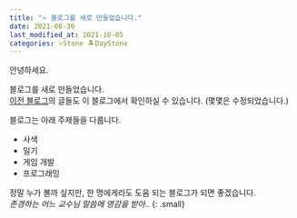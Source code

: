 ```yaml
---
title: "⭐ 블로그를 새로 만들었습니다."
date: 2021-08-30
last_modified_at: 2021-10-05
categories: ⭐Stone 🏝️DayStone
---
```

안녕하세요.  

블로그를 새로 만들었습니다.  
[이전 블로그](https://blog.naver.com/dan3478)의 글들도 이 블로그에서 확인하실 수 있습니다. (몇몇은 수정되었습니다.)

블로그는 아래 주제들을 다룹니다.  

- 사색
- 일기
- 게임 개발
- 프로그래밍

정말 누가 볼까 싶지만, 한 명에게라도 도움 되는 블로그가 되면 좋겠습니다.  
<cite> 존경하는 어느 교수님 말씀에 영감을 받아.. </cite>{: .small}
